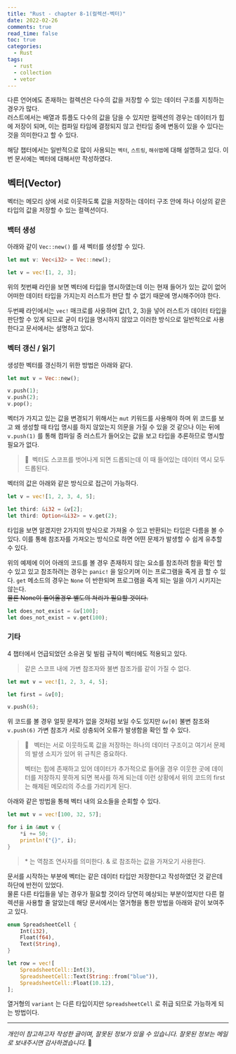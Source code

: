 ```yaml
---
title: "Rust - chapter 8-1(컬렉션-벡터)"
date: 2022-02-26
comments: true
read_time: false
toc: true
categories:
  - Rust
tags:
  - rust
  - collection
  - vetor
---
```


다른 언어에도 존재하는 컬렉션은 다수의 값을 저장할 수 있는 데이터 구조를 지칭하는 경우가 많다.  
러스트에서는 배열과 튜플도 다수의 값을 담을 수 있지만 컬렉션의 경우는 데이터가 힙에 저장이 되며, 이는 컴파일 타임에 결정되지 않고 런타임 중에 변동이 있을 수 있다는 것을 의미한다고 할 수 있다.

해당 챕터에서는 일반적으로 많이 사용되는 `벡터`, `스트링`, `해쉬맵`에 대해 설명하고 있다. 이번 문서에는 벡터에 대해서만 작성하였다.

## 벡터(Vector)

벡터는 메모리 상에 서로 이웃하도록 값을 저장하는 데이터 구조 안에 하나 이상의 같은 타입의 값을 저장할 수 있는 컬렉션이다.

### 백터 생성

아래와 같이 `Vec::new()` 를 새 벡터를 생성할 수 있다.

```rust
let mut v: Vec<i32> = Vec::new();

let v = vec![1, 2, 3];
```

위의 첫번째 라인을 보면 벡터에 타입을 명시하였는데 이는 현재 들어가 있는 값이 없어 어떠한 데이터 타입을 가지는지 러스트가 판단 할 수 없기 때문에 명시해주어야 한다.

두번째 라인에서는 `vec!` 매크로를 사용하며 값(1, 2, 3)을 넣어 러스트가 데이터 타입을 판단할 수 있게 되므로 굳이 타입을 명시하지 않았고 이러한 방식으로 일반적으로 사용한다고 문서에서는 설명하고 있다.

### 벡터 갱신 / 읽기

생성한 벡터를 갱신하기 위한 방법은 아래와 같다.

```rust
let mut v = Vec::new();

v.push(1);
v.push(2);
v.pop();
```

벡터가 가지고 있는 값을 변경되기 위해서는 `mut` 키워드를 사용해야 하며 위 코드를 보고 왜 생성할 때 타입 명시를 하지 않았는지 의문을 가질 수 있을 것 같으나 이는 뒤에 `v.push(1)` 를 통해 컴파일 중 러스트가 들어오는 값을 보고 타입을 추론하므로 명시할 필요가 없다.

> 🛑 &nbsp;벡터도 스코프를 벗어나게 되면 드롭되는데 이 때 들어있는 데이터 역시 모두 드롭된다.

벡터의 값은 아래와 같은 방식으로 접근이 가능하다.

```rust
let v = vec![1, 2, 3, 4, 5];

let third: &i32 = &v[2];
let third: Option<&i32> = v.get(2);
```

타입을 보면 알겠지만 2가지의 방식으로 가져올 수 있고 반환되는 타입은 다름을 볼 수 있다. 이를 통해 참조자를 가져오는 방식으로 하면 어떤 문제가 발생할 수 쉽게 유추할 수 있다.

위의 예제에 이어 아래의 코드를 볼 경우 존재하지 않는 요소를 참조하려 함을 확인 할 수 있고 있고 참조하려는 경우는 `panic!` 을 일으키며 이는 프로그램을 죽게 끔 할 수 있다. `get` 메소드의 경우는 `None` 이 반한되며 프로그램을 죽게 되는 일을 야기 시키지는 않는다.  
~~물론 None이 들어올경우 별도의 처리가 필요할 것이다.~~

```rust
let does_not_exist = &v[100];
let does_not_exist = v.get(100);
```

### 기타

4 챕터에서 언급되었던 소유권 및 빌림 규칙이 벡터에도 적용되고 있다.

> 같은 스코프 내에 가변 참조자와 불변 참조가를 같이 가질 수 없다.

```rust
let mut v = vec![1, 2, 3, 4, 5];

let first = &v[0];

v.push(6);
```

위 코드를 볼 경우 얼핏 문제가 없을 것처럼 보일 수도 있지만 `&v[0]` 불변 참조와 `v.push(6)` 가변 참조가 서로 상충되어 오류가 발생함을 확인 할 수 있다.

> 🛑 &nbsp; 벡터는 서로 이웃하도록 값을 저장하는 하나의 데이터 구조이고 여기서 문제의 발생 소지가 있어 위 규칙은 중요하다.
>
> 벡터는 힙에 존재하고 있어 데이터가 추가적으로 들어올 경우 이웃한 곳에 데이터를 저장하지 못하게 되면 복사를 하게 되는데 이런 상황에서 위의 코드의 first 는 해제된 메모리의 주소를 가리키게 된다.

아래와 같은 방법을 통해 벡터 내의 요소들을 순회할 수 있다.

```rust
let mut v = vec![100, 32, 57];

for i in &mut v {
    *i += 50;
    println!("{}", i);
}
```

> \* 는 역참조 연사자를 의미한다. & 로 참조하는 값을 가져오기 사용한다.

문서를 시작하는 부분에 벡터는 같은 데이터 타입만 저장한다고 작성하였던 것 같은데 하단에 반전이 있었다.  
물론 다른 타입들을 넣는 경우가 필요할 것이라 당연히 예상되는 부분이었지만 다른 컬렉션을 사용할 줄 알았는데 해당 문서에서는 열거형을 통한 방법을 아래와 같이 보여주고 있다.

```rs
enum SpreadsheetCell {
    Int(i32),
    Float(f64),
    Text(String),
}

let row = vec![
    SpreadsheetCell::Int(3),
    SpreadsheetCell::Text(String::from("blue")),
    SpreadsheetCell::Float(10.12),
];
```

열거형의 `variant` 는 다른 타입이지만 `SpreadsheetCell` 로 취급 되므로 가능하게 되는 방법이다.

<hr/>

_개인이 참고하고자 작성한 글이며, 잘못된 정보가 있을 수 있습니다. 잘못된 정보는 메일로 보내주시면 감사하겠습니다._ 🙏
